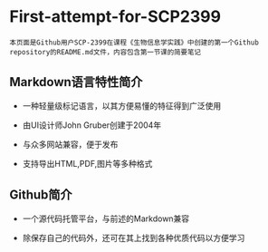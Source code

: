 # First-attempt-for-SCP2399
    本页面是Github用户SCP-2399在课程《生物信息学实践》中创建的第一个Github repository的README.md文件，内容包含第一节课的简要笔记

## Markdown语言特性简介

* 一种轻量级标记语言，以其方便易懂的特征得到广泛使用

* 由UI设计师John Gruber创建于2004年

* 与众多网站兼容，便于发布

* 支持导出HTML,PDF,图片等多种格式

## Github简介

* 一个源代码托管平台，与前述的Markdown兼容

* 除保存自己的代码外，还可在其上找到各种优质代码以方便学习
